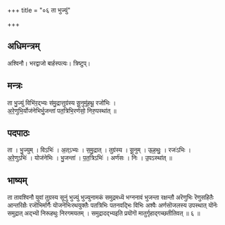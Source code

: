 +++
title = "०६ ता भुज्युं"

+++
## अधिमन्त्रम्
अश्विनौ। भरद्वाजो बार्हस्पत्यः। त्रिष्टुप्।

## मन्त्रः
ता भु॒ज्युं विभि॑र॒द्भ्यः स॑मु॒द्रात्तुग्र॑स्य सू॒नुमू॑हथू॒ रजो॑भिः ।  
अ॒रे॒णुभि॒र्योज॑नेभिर्भु॒जन्ता॑ पत॒त्रिभि॒रर्ण॑सो॒ निरु॒पस्था॑त् ॥

## पदपाठः
ता । भु॒ज्युम् । विऽभिः॑ । अ॒त्ऽभ्यः । स॒मु॒द्रात् । तुग्र॑स्य । सू॒नुम् । ऊ॒ह॒थुः॒ । रजः॑ऽभिः ।  
अ॒रे॒णुऽभिः॑ । योज॑नेभिः । भु॒जन्ता॑ । प॒त॒त्रिऽभिः॑ । अर्ण॑सः । निः । उ॒पऽस्था॑त् ॥

## भाष्यम्
ता तावश्विनौ युवां तुग्रस्य सूनुं भुज्युं भुज्युनामकं समुद्रमध्यॆ भग्ननावं भुजन्ता रक्षन्तौ अरॆणुभिः रॆणुसहितैः आन्तरिक्षैः रजॊभिर्मार्गैः यॊजनॆभिःरथयुक्तैः पतत्रिभिः पतनवद्भिः विभिः अश्वैः अर्णसॊजलस्य उपस्थात् यॊनॆः समुद्रात् अद्भ्यॊ निरूहथुः निरगमयतम् । समुद्रादद्भ्यइति प्रयॊगॊ मातुर्गृहाद्गच्छतीतिवत् ॥ ६ ॥